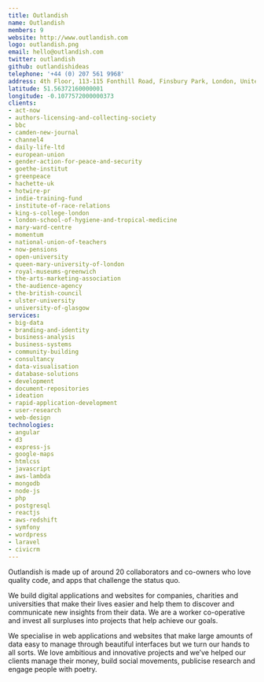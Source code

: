 ```yaml
---
title: Outlandish
name: Outlandish
members: 9
website: http://www.outlandish.com
logo: outlandish.png
email: hello@outlandish.com
twitter: outlandish
github: outlandishideas
telephone: '+44 (0) 207 561 9968'
address: 4th Floor, 113-115 Fonthill Road, Finsbury Park, London, United Kingdom, N4 3HH
latitude: 51.56372160000001
longitude: -0.1077572000000373
clients:
- act-now
- authors-licensing-and-collecting-society
- bbc
- camden-new-journal
- channel4
- daily-life-ltd
- european-union
- gender-action-for-peace-and-security
- goethe-institut
- greenpeace
- hachette-uk
- hotwire-pr
- indie-training-fund
- institute-of-race-relations
- king-s-college-london
- london-school-of-hygiene-and-tropical-medicine
- mary-ward-centre
- momentum
- national-union-of-teachers
- now-pensions
- open-university
- queen-mary-university-of-london
- royal-museums-greenwich
- the-arts-marketing-association
- the-audience-agency
- the-british-council
- ulster-university
- university-of-glasgow
services:
- big-data
- branding-and-identity
- business-analysis
- business-systems
- community-building
- consultancy
- data-visualisation
- database-solutions
- development
- document-repositories
- ideation
- rapid-application-development
- user-research
- web-design
technologies:
- angular
- d3
- express-js
- google-maps
- htmlcss
- javascript
- aws-lambda
- mongodb
- node-js
- php
- postgresql
- reactjs
- aws-redshift
- symfony
- wordpress
- laravel
- civicrm
---
```


Outlandish is made up of around 20 collaborators and co-owners who love quality code, and apps that challenge the status quo.

We build digital applications and websites for companies, charities and universities that make their lives easier and help them to discover and communicate new insights from their data. We are a worker co-operative and invest all surpluses into projects that help achieve our goals.

We specialise in web applications and websites that make large amounts of data easy to manage through beautiful interfaces but we turn our hands to all sorts. We love ambitious and innovative projects and we’ve helped our clients manage their money, build social movements, publicise research and engage people with poetry.
